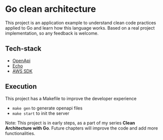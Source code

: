 # Go clean architecture

This project is an application example to understand clean code practices applied to Go and learn 
how this language works. Based on a real project implementation, so any feedback is welcome.

## Tech-stack
- [OpenApi](https://swagger.io/specification/)
- [Echo](https://echo.labstack.com/guide)
- [AWS SDK](https://aws.amazon.com/es/sdk-for-go/)

## Execution
This project has a Makefile to improve the developer experience
- `make gen` to generate openapi files
- `make start` to init the server

Note: This project is in early steps, as a part of my series **Clean Architecture with Go**. Future chapters
will improve the code and add more functionalities.
